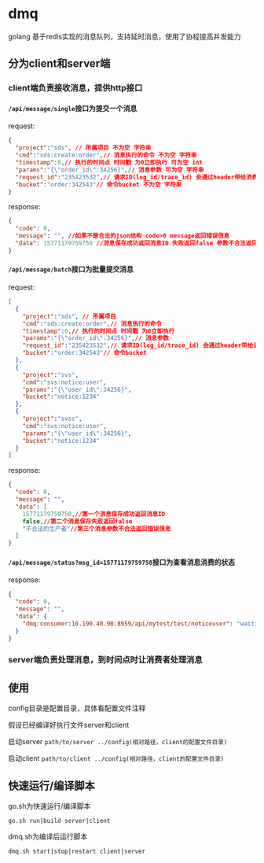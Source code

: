 # dmq
golang 基于redis实现的消息队列，支持延时消息，使用了协程提高并发能力

## 分为client和server端

### client端负责接收消息，提供http接口

#### `/api/message/single`接口为提交一个消息
request:
```json
{
  "project":"sds", // 所属项目 不为空 字符串
  "cmd":"sds:create:order",// 消息执行的命令 不为空 字符串
  "timestamp":0,// 执行的时间点 时间戳 为0立即执行 可为空 int
  "params":"{\"order_id\":34256}",// 消息参数 可为空 字符串
  "request_id":"235423532",// 请求ID(log_id/trace_id) 会通过header带给消费者 可为空 字符串
  "bucket":"order:342543"// 命令bucket 不为空 字符串
}
```
response:
```json
{
  "code": 0,
  "message": "", //如果不是合法的json结构 code>0 message返回错误信息
  "data": 15771179759758 //消息保存成功返回消息ID 失败返回false 参数不合法返回错误信息
}
```

#### `/api/message/batch`接口为批量提交消息
request:
```json
[
  {
    "project":"sds", // 所属项目
    "cmd":"sds:create:order",// 消息执行的命令
    "timestamp":0,// 执行的时间点 时间戳 为0立即执行
    "params":"{\"order_id\":34256}",// 消息参数
    "request_id":"235423532",// 请求ID(log_id/trace_id) 会通过header带给消费者(x-request-id) 字符串
    "bucket":"order:342543"// 命令bucket
  },
  {
    "project":"svs",
    "cmd":"svs:notice:user",
    "params":"{\"user_id\":34256}",
    "bucket":"notice:1234"
  },
  {
    "project":"svss",
    "cmd":"svs:notice:user",
    "params":"{\"user_id\":34256}",
    "bucket":"notice:1234"
  }
]
```
response:
```json
{
  "code": 0,
  "message": "",
  "data": [
    15771179759758,//第一个消息保存成功返回消息ID
    false,//第二个消息保存失败返回false
    "不合法的生产者"//第三个消息参数不合法返回错误信息
  ]
}
```

#### `/api/message/status?msg_id=15771179759758`接口为查看消息消费的状态
response:
```json
{
  "code": 0,
  "message": "",
  "data": {
    "dmq:consumer:10.190.40.90:8959/api/mytest/test/noticeuser": "waiting" // 消费者和对应的消费状态 waiting/doing/done/failed/unknown
  }
}
```

### server端负责处理消息，到时间点时让消费者处理消息

## 使用
config目录是配置目录，具体看配置文件注释

假设已经编译好执行文件server和client

启动server `path/to/server ../config(相对路径，client的配置文件目录)`

启动client `path/to/client ../config(相对路径，client的配置文件目录)`

## 快速运行/编译脚本
go.sh为快速运行/编译脚本
```shell script
go.sh run|build server|client
```
dmq.sh为编译后运行脚本
```shell script
dmq.sh start|stop|restart client|server
```
